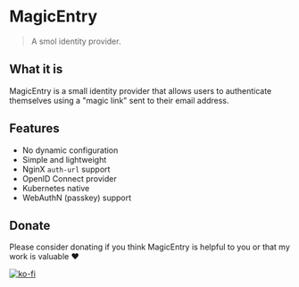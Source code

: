 # MagicEntry

> A smol identity provider.

## What it is

MagicEntry is a small identity provider that allows users to authenticate
themselves using a "magic link" sent to their email address.

## Features

- No dynamic configuration
- Simple and lightweight
- NginX `auth-url` support
- OpenID Connect provider
- Kubernetes native
- WebAuthN (passkey) support

## Donate

Please consider donating if you think MagicEntry is helpful to you or that my work is valuable :heart:

[![ko-fi](https://ko-fi.com/img/githubbutton_sm.svg)](https://ko-fi.com/dzervas)
